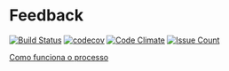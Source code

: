 # Feedback

[![Build Status](https://travis-ci.org/cmilfont/feedback.svg?branch=master)](https://travis-ci.org/cmilfont/feedback)
[![codecov](https://codecov.io/gh/cmilfont/feedback/branch/master/graph/badge.svg)](https://codecov.io/gh/cmilfont/feedback)
[![Code Climate](https://codeclimate.com/github/cmilfont/feedback/badges/gpa.svg)](https://codeclimate.com/github/cmilfont/feedback)
[![Issue Count](https://codeclimate.com/github/cmilfont/feedback/badges/issue_count.svg)](https://codeclimate.com/github/cmilfont/feedback)

[Como funciona o processo](https://medium.com/@milfont/quem-%C3%A9-voc%C3%AA-d8b9faebb5ef#.pwq345cwv)
